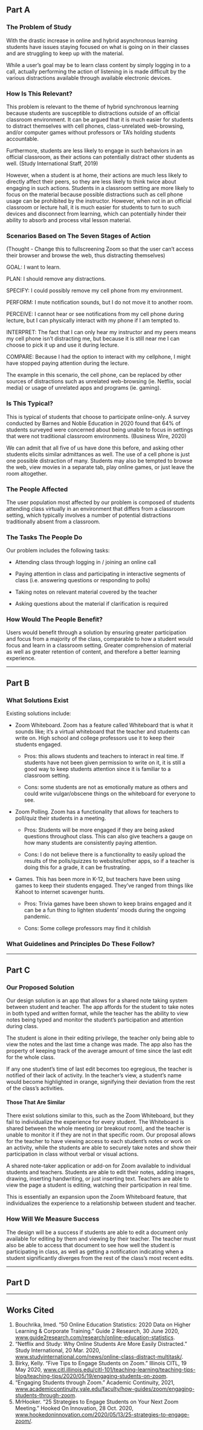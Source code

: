## Part A

### The Problem of Study

With the drastic increase in online and hybrid asynchronous learning students have issues staying focused on what is going on in their classes and are struggling to keep up with the material. 

While a user’s goal may be to learn class content by simply logging in to a call, actually performing the action of listening in is made difficult by the various distractions available through available electronic devices.

### How Is This Relevant?

This problem is relevant to the theme of hybrid synchronous learning because students are susceptible to distractions outside of an official classroom environment. It can be argued that it is much easier for students to distract themselves with cell phones, class-unrelated web-browsing, and/or computer games without professors or TA’s holding students accountable. 

Furthermore, students are less likely to engage in such behaviors in an official classroom, as their actions can potentially distract other students as well. (Study International Staff, 2019) 

However, when a student is at home, their actions are much less likely to directly affect their peers, so they are less likely to think twice about engaging in such actions. Students in a classroom setting are more likely to focus on the material because possible distractions such as cell phone usage can be prohibited by the instructor. 
However, when not in an official classroom or lecture hall, it is much easier for students to turn to such devices and disconnect from learning, which can potentially hinder their ability to absorb and process vital lesson material.

### Scenarios Based on The Seven Stages of Action

(Thought - Change this to fullscreening Zoom so that the user can’t access their browser and browse the web, thus distracting themselves)

GOAL: I want to learn.

PLAN: I should remove any distractions.

SPECIFY: I could possibly remove my cell phone from my environment.

PERFORM: I mute notification sounds, but I do not move it to another room.

PERCEIVE: I cannot hear or see notifications from my cell phone during lecture, but I can physically interact with my phone if I am tempted to.

INTERPRET: The fact that I can only hear my instructor and my peers means my cell phone isn’t distracting me, but because it is still near me I can choose to pick it up and use it during lecture.

COMPARE: Because I had the option to interact with my cellphone, I might have stopped paying attention during the lecture.

The example in this scenario, the cell phone, can be replaced by other sources of distractions such as unrelated web-browsing (ie. Netflix, social media) or usage of unrelated apps and programs (ie. gaming).

### Is This Typical?

This is typical of students that choose to participate online-only. A survey conducted by Barnes and Noble Education in 2020 found that 64% of students surveyed were concerned about being unable to focus in settings that were not traditional classroom environments. (Business Wire, 2020) 

We can admit that all five of us have done this before, and asking other students elicits similar admittances as well. The use of a cell phone is just one possible distraction of many. Students may also be tempted to browse the web, view movies in a separate tab, play online games, or just leave the room altogether.

### The People Affected

The user population most affected by our problem is composed of students attending class virtually in an environment that differs from a classroom setting, which typically involves a number of potential distractions traditionally absent from a classroom.

### The Tasks The People Do

Our problem includes the following tasks:

* Attending class through logging in / joining an online call

* Paying attention in class and participating in interactive segments of class (i.e. answering questions or responding to polls)

* Taking notes on relevant material covered by the teacher

* Asking questions about the material if clarification is required

### How Would The People Benefit?

Users would benefit through a solution by ensuring greater participation and focus from a majority of the class, comparable to how a student would focus and learn in a classroom setting. Greater comprehension of material as well as greater retention of content, and therefore a better learning experience.

---------------------------------------------------------------------------------------------------------------------------------------------------------------------------------

## Part B

### What Solutions Exist

Existing solutions include: 

* Zoom Whiteboard. Zoom has a feature called Whiteboard that is what it sounds like; it’s a virtual whiteboard that the teacher and students can write on. High school and college professors use it to keep their students engaged. 

  - Pros: this allows students and teachers to interact in real time. If students have not been given permission to write on it, it is still a good way to keep students attention since it is familiar to a classroom setting.
  
  - Cons: some students are not as emotionally mature as others and could write vulgar/obscene things on the whiteboard for everyone to see.
  
* Zoom Polling. Zoom has a functionality that allows for teachers to poll/quiz their students in a meeting.

  - Pros: Students will be more engaged if they are being asked questions throughout class. This can also give teachers a gauge on how many students are consistently paying attention.
  
  - Cons:  I do not believe there is a functionality to easily upload the results of the polls/quizzes to websites/other apps, so if a teacher is doing this for a grade, it can be frustrating. 
  
* Games. This has been more in K-12, but teachers have been using games to keep their students engaged. They’ve ranged from things like Kahoot to internet scavenger hunts.

  - Pros: Trivia games have been shown to keep brains engaged and it can be a fun thing to lighten students’ moods during the ongoing pandemic.

  - Cons: Some college professors may find it childish

### What Guidelines and Principles Do These Follow?

---------------------------------------------------------------------------------------------------------------------------------------------------------------------------------

## Part C

### Our Proposed Solution

Our design solution is an app that allows for a shared note taking system between student and teacher. The app affords for the student to take notes in both typed and written format, while the teacher has the ability to view notes being typed and monitor the student’s participation and attention during class. 

The student is alone in their editing privilege, the teacher only being able to view the notes and the last time a change was made. The app also has the property of keeping track of the average amount of time since the last edit for the whole class. 

If any one student’s time of last edit becomes too egregious, the teacher is notified of their lack of activity. In the teacher’s view, a student’s name would become highlighted in orange, signifying their deviation from the rest of the class’s activities.

#### Those That Are Similar

There exist solutions similar to this, such as the Zoom Whiteboard, but they fail to individualize the experience for every student. The Whiteboard is shared between the whole meeting (or breakout room), and the teacher is unable to monitor it if they are not in that specific room. Our proposal allows for the teacher to have viewing access to each student’s notes or work on an activity, while the students are able to securely take notes and show their participation in class without verbal or visual actions.

A shared note-taker application or add-on for Zoom available to individual students and teachers. Students are able to edit their notes, adding images, drawing, inserting handwriting, or just inserting text. Teachers are able to view the page a student is editing, watching their participation in real time.

This is essentially an expansion upon the Zoom Whiteboard feature, that individualizes the experience to a relationship between student and teacher.

### How Will We Measure Success

The design will be a success if students are able to edit a document only available for editing by them and viewing by their teacher. The teacher must also be able to access that document to see how well the student is participating in class, as well as getting a notification indicating when a student significantly diverges from the rest of the class’s most recent edits.

---------------------------------------------------------------------------------------------------------------------------------------------------------------------------------

## Part D


---------------------------------------------------------------------------------------------------------------------------------------------------------------------------------

## Works Cited

1. Bouchrika, Imed. “50 Online Education Statistics: 2020 Data on Higher Learning &amp; Corporate Training.” Guide 2 Research, 30 June 2020, www.guide2research.com/research/online-education-statistics. 
2. “Netflix and Study: Why Online Students Are More Easily Distracted.” Study International, 20 Mar. 2020, www.studyinternational.com/news/online-class-distract-multitask/. 
3. Birky, Kelly. “Five Tips to Engage Students on Zoom.” Illinois CITL, 19 May 2020, www.citl.illinois.edu/citl-101/teaching-learning/teaching-tips-blog/teaching-tips/2020/05/19/engaging-students-on-zoom. 
4. “Engaging Students through Zoom.” Academic Continuity, 2021, www.academiccontinuity.yale.edu/faculty/how-guides/zoom/engaging-students-through-zoom. 
5. MrHooker. “25 Strategies to Engage Students on Your Next Zoom Meeting.” Hooked On Innovation, 28 Oct. 2020, www.hookedoninnovation.com/2020/05/13/25-strategies-to-engage-zoom/. 

